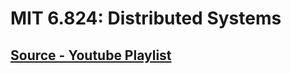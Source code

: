 # MIT 6.824: Distributed Systems
## [Source - Youtube Playlist](https://youtube.com/playlist?list=PLrw6a1wE39_tb2fErI4-WkMbsvGQk9_UB)

